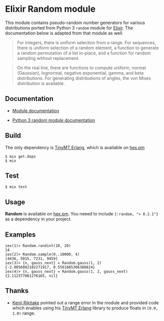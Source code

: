 # Elixir Random module

This module contains pseudo-random number generators for various distributions
ported from Python 3 `random` module for [Elixir](http://elixir-lang.org).
The documentation below is adapted from that module as well.

> For integers, there is uniform selection from a range. For sequences, there is uniform
selection of a random element, a function to generate a random permutation of a list in-place,
and a function for random sampling without replacement.

> On the real line, there are functions to compute uniform, normal (Gaussian), lognormal,
negative exponential, gamma, and beta distributions. For generating distributions of angles,
the von Mises distribution is available.

## Documentation

* [Module documentation](http://yuce.github.io/random/)

* [Python 3 random module documentation](http://docs.python.org/3/library/random.html)


## Build

The only dependency is [TinyMT Erlang](https://github.com/jj1bdx/tinymt-erlang), which
is available on [hex.pm](https://hex.pm/packages/tinymt)

    $ mix get.deps
    $ mix

## Test

    $ mix test

## Usage

**Random** is available on [hex.pm](https://hex.pm/packages/random).
You neeed to include `{:random, "> 0.2.1"}` as a dependency in your project.

## Examples

    iex(1)> Random.randint(10, 20)
    14
    iex(2)> Random.sample(0..10000, 4)
    [4436, 5015, 7231, 9459]
    iex(3)> {n, gauss_next} = Random.gauss(1, 2)
    {-2.0056082102271917, 0.5561885306380824}
    iex(4)> {n, gauss_next} = Random.gauss(1, 2, gauss_next)
    {2.112377061276165, nil}

## Thanks

* [Kenji Rikitake](https://github.com/jj1bdx) pointed out a range error in the module and provided code which enables using his [TinyMT Erlang](https://github.com/jj1bdx/tinymt-erlang)
library to produce floats in `[0.0, 1.0)` range.
